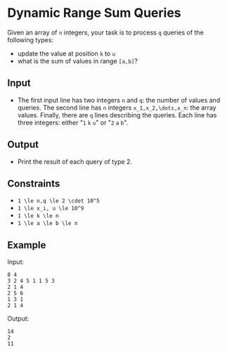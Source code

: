 # Dynamic Range Sum Queries 

Given an array of ```n``` integers, your task is to process ```q``` queries of the following types:

- update the value at position ```k``` to ```u```
- what is the sum of values in range ```[a,b]```?

## Input
- The first input line has two integers ```n``` and ```q```: the number of values and queries.
The second line has ```n``` integers ```x_1,x_2,\dots,x_n```: the array values.
Finally, there are ```q``` lines describing the queries. Each line has three integers: either "```1``` ```k``` ```u```" or "```2``` ```a``` ```b```".
## Output
- Print the result of each query of type 2.
## Constraints

- ```1 \le n,q \le 2 \cdot 10^5```
- ```1 \le x_i, u \le 10^9```
- ```1 \le k \le n```
- ```1 \le a \le b \le n```

## Example
Input:
```
8 4
3 2 4 5 1 1 5 3
2 1 4
2 5 6
1 3 1
2 1 4
```

Output:
```
14
2
11
```
